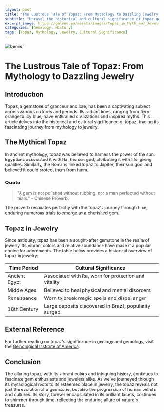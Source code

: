 ```yaml
---
layout: post
title: "The Lustrous Tale of Topaz: From Mythology to Dazzling Jewelry"
subtitle: "Unravel the historical and cultural significance of topaz gemstone, exploring its roots in mythology and its resplendent journey in the world of jewelry."
excerpt_image: https://galena.es/assets/images/Topaz_in_Myth_and_Jewelry.png
categories: [Gemology, History]
tags: [Topaz, Mythology, Jewelry, Cultural Significance]
---
```


![banner](https://galena.es/assets/images/Topaz_in_Myth_and_Jewelry.png)

# The Lustrous Tale of Topaz: From Mythology to Dazzling Jewelry

## Introduction

Topaz, a gemstone of grandeur and lore, has been a captivating subject across various cultures and periods. Its radiant hues, ranging from fiery orange to icy blue, have enthralled civilizations and inspired myths. This article delves into the historical and cultural significance of topaz, tracing its fascinating journey from mythology to jewelry.

## The Mythical Topaz

In ancient mythology, topaz was believed to harness the power of the sun. Egyptians associated it with Ra, the sun god, attributing it with life-giving qualities. Similarly, the Romans linked topaz to Jupiter, their sun god, and believed it could protect them from harm.

### Quote

> "A gem is not polished without rubbing, nor a man perfected without trials." - Chinese Proverb.

The proverb resonates perfectly with the topaz's journey through time, enduring numerous trials to emerge as a cherished gem.

## Topaz in Jewelry

Since antiquity, topaz has been a sought-after gemstone in the realm of jewelry. Its vibrant colors and relative abundance have made it a popular choice for adornments. The table below provides a historical overview of topaz in jewelry:

| Time Period | Cultural Significance |
| --- | --- |
| Ancient Egypt | Associated with Ra, worn for protection and vitality |
| Middle Ages | Believed to heal physical and mental disorders |
| Renaissance | Worn to break magic spells and dispel anger |
| 18th Century | Large deposits discovered in Brazil, popularity surged |

## External Reference

For further reading on topaz's significance in geology and gemology, visit the [Gemological Institute of America](https://www.gia.edu/topaz-description).

## Conclusion

The alluring topaz, with its vibrant colors and intriguing history, continues to fascinate gem enthusiasts and jewelers alike. As we've journeyed through its mythological roots to its esteemed place in jewelry, the topaz reveals not just the evolution of a gemstone, but also the progression of human beliefs and cultures. Its story, forever encapsulated in its brilliant facets, continues to shimmer through time, reflecting the enduring allure of nature's treasures.